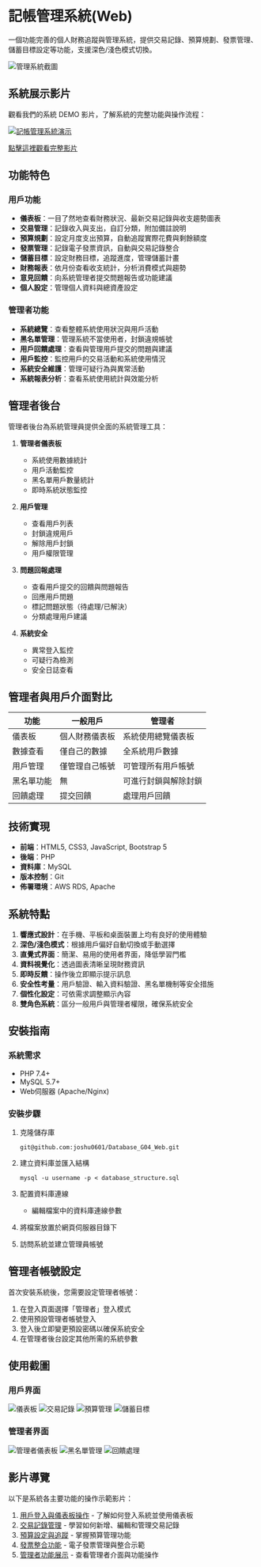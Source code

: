 # 記帳管理系統(Web)

一個功能完善的個人財務追蹤與管理系統，提供交易記錄、預算規劃、發票管理、儲蓄目標設定等功能，支援深色/淺色模式切換。

![管理系統截圖](screenshots/dashboard.png)

## 系統展示影片

觀看我們的系統 DEMO 影片，了解系統的完整功能與操作流程：

[![記帳管理系統演示](https://img.youtube.com/vi/NOTtFg97ZWU/0.jpg)](https://youtu.be/NOTtFg97ZWU)

[點擊這裡觀看完整影片](https://youtu.be/NOTtFg97ZWU)

## 功能特色

### 用戶功能
- **儀表板**：一目了然地查看財務狀況、最新交易記錄與收支趨勢圖表
- **交易管理**：記錄收入與支出，自訂分類，附加備註說明
- **預算規劃**：設定月度支出預算，自動追蹤實際花費與剩餘額度
- **發票管理**：記錄電子發票資訊，自動與交易記錄整合
- **儲蓄目標**：設定財務目標，追蹤進度，管理儲蓄計畫
- **財務報表**：依月份查看收支統計，分析消費模式與趨勢
- **意見回饋**：向系統管理者提交問題報告或功能建議
- **個人設定**：管理個人資料與總資產設定

### 管理者功能
- **系統總覽**：查看整體系統使用狀況與用戶活動
- **黑名單管理**：管理系統不當使用者，封鎖違規帳號
- **用戶回饋處理**：查看與管理用戶提交的問題與建議
- **用戶監控**：監控用戶的交易活動和系統使用情況
- **系統安全維護**：管理可疑行為與異常活動
- **系統報表分析**：查看系統使用統計與效能分析

## 管理者後台

管理者後台為系統管理員提供全面的系統管理工具：

1. **管理者儀表板**
   - 系統使用數據統計
   - 用戶活動監控
   - 黑名單用戶數量統計
   - 即時系統狀態監控

2. **用戶管理**
   - 查看用戶列表
   - 封鎖違規用戶
   - 解除用戶封鎖
   - 用戶權限管理

3. **問題回報處理**
   - 查看用戶提交的回饋與問題報告
   - 回應用戶問題
   - 標記問題狀態（待處理/已解決）
   - 分類處理用戶建議

4. **系統安全**
   - 異常登入監控
   - 可疑行為檢測
   - 安全日誌查看

## 管理者與用戶介面對比

| 功能 | 一般用戶 | 管理者 |
|------|---------|--------|
| 儀表板 | 個人財務儀表板 | 系統使用總覽儀表板 |
| 數據查看 | 僅自己的數據 | 全系統用戶數據 |
| 用戶管理 | 僅管理自己帳號 | 可管理所有用戶帳號 |
| 黑名單功能 | 無 | 可進行封鎖與解除封鎖 |
| 回饋處理 | 提交回饋 | 處理用戶回饋 |

## 技術實現

- **前端**：HTML5, CSS3, JavaScript, Bootstrap 5
- **後端**：PHP
- **資料庫**：MySQL
- **版本控制**：Git
- **佈署環境**：AWS RDS, Apache

## 系統特點

1. **響應式設計**：在手機、平板和桌面裝置上均有良好的使用體驗
2. **深色/淺色模式**：根據用戶偏好自動切換或手動選擇
3. **直覺式界面**：簡潔、易用的使用者界面，降低學習門檻
4. **資料視覺化**：透過圖表清晰呈現財務資訊
5. **即時反饋**：操作後立即顯示提示訊息
6. **安全性考量**：用戶驗證、輸入資料驗證、黑名單機制等安全措施
7. **個性化設定**：可依需求調整顯示內容
8. **雙角色系統**：區分一般用戶與管理者權限，確保系統安全

## 安裝指南

### 系統需求
- PHP 7.4+
- MySQL 5.7+
- Web伺服器 (Apache/Nginx)

### 安裝步驟

1. 克隆儲存庫
   ```
   git@github.com:joshu0601/Database_G04_Web.git
   ```

2. 建立資料庫並匯入結構
   ```
   mysql -u username -p < database_structure.sql
   ```

3. 配置資料庫連線
   - 編輯檔案中的資料庫連線參數

4. 將檔案放置於網頁伺服器目錄下

5. 訪問系統並建立管理員帳號

## 管理者帳號設定

首次安裝系統後，您需要設定管理者帳號：

1. 在登入頁面選擇「管理者」登入模式
2. 使用預設管理者帳號登入
3. 登入後立即變更預設密碼以確保系統安全
4. 在管理者後台設定其他所需的系統參數

## 使用截圖

### 用戶界面
![儀表板](screenshots/dashboard.png)
![交易記錄](screenshots/transactions.png)
![預算管理](screenshots/budget.png)
![儲蓄目標](screenshots/saving_goals.png)

### 管理者界面
![管理者儀表板](screenshots/admin_dashboard.png)
![黑名單管理](screenshots/blacklist_management.png)
![回饋處理](screenshots/feedback_management.png)

## 影片導覽

以下是系統各主要功能的操作示範影片：

1. [用戶登入與儀表板操作](https://youtu.be/NOTtFg97ZWU?t=25) - 了解如何登入系統並使用儀表板
2. [交易記錄管理](https://youtu.be/NOTtFg97ZWU?t=95) - 學習如何新增、編輯和管理交易記錄
3. [預算設定與追蹤](https://youtu.be/NOTtFg97ZWU?t=180) - 掌握預算管理功能
4. [發票整合功能](https://youtu.be/NOTtFg97ZWU?t=240) - 電子發票管理與整合示範
5. [管理者功能展示](https://youtu.be/NOTtFg97ZWU?t=350) - 查看管理者介面與功能操作



